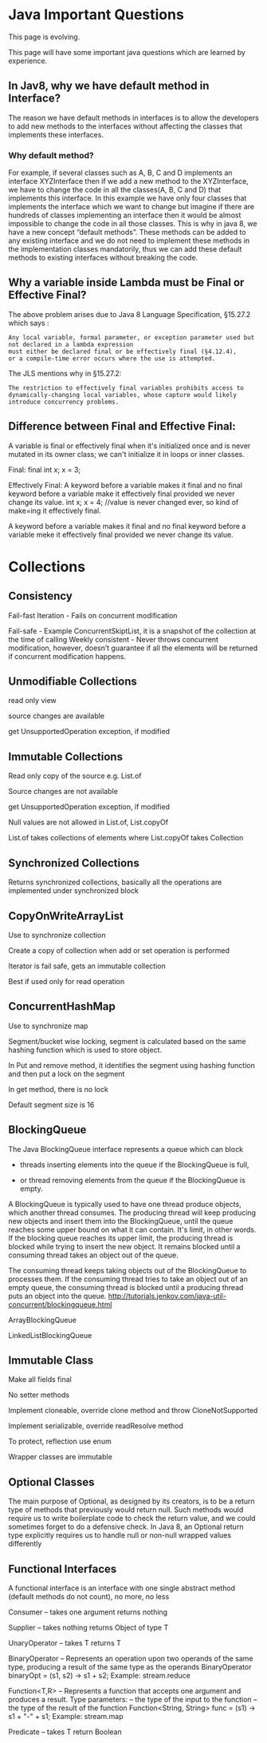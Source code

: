 # Java Important Questions

This page is evolving. 

This page will have some important java questions which are learned by experience.

## In Jav8, why we have default method in Interface?

The reason we have default methods in interfaces is to allow the developers to add new methods to the interfaces without affecting the classes that implements these interfaces.

### Why default method?

For example, if several classes such as A, B, C and D implements an interface XYZInterface then if we add a new method to the XYZInterface, we have to change the code in all the classes(A, B, C and D) that implements this interface. In this example we have only four classes that implements the interface which we want to change but imagine if there are hundreds of classes implementing an interface then it would be almost impossible to change the code in all those classes. This is why in java 8, we have a new concept “default methods”. These methods can be added to any existing interface and we do not need to implement these methods in the implementation classes mandatorily, thus we can add these default methods to existing interfaces without breaking the code.

## Why a variable inside Lambda must be Final or Effective Final?

The above problem arises due to Java 8 Language Specification, §15.27.2 which says :

``` 
Any local variable, formal parameter, or exception parameter used but not declared in a lambda expression
must either be declared final or be effectively final (§4.12.4),
or a compile-time error occurs where the use is attempted.
```

The JLS mentions why in §15.27.2:

```
The restriction to effectively final variables prohibits access to dynamically-changing local variables, whose capture would likely introduce concurrency problems.
```

## Difference between Final and Effective Final:

A variable is final or effectively final when it's initialized once and is never mutated in its owner class; we can't initialize it in loops or inner classes.

Final: final int x;
x = 3;

Effectively Final: A keyword before a variable makes it final and no final keyword before a variable make it effectively final provided we never change its value.
int x;
x = 4; //value is never changed ever, so kind of make=ing it effectively final.

A keyword before a variable makes it final and no final keyword before a variable meke it effectively final provided we never change its value.

# Collections

## Consistency

Fail-fast Iteration - Fails on concurrent modification

Fail-safe - Example ConcurrentSkiptList, it is a snapshot of the collection at the time of calling
Weekly consistent - Never throws concurrent modification, however, doesn’t guarantee if all the elements will be returned if concurrent modification happens.

## Unmodifiable Collections 

read only view

source changes are available

get UnsupportedOperation exception, if modified

## Immutable Collections

Read only copy of the source e.g. List.of 

Source changes are not available

get UnsupportedOperation exception, if modified

Null values are not allowed in List.of, List.copyOf

List.of takes collections of elements where List.copyOf takes Collection

## Synchronized Collections

Returns synchronized collections, basically all the operations are implemented under synchronized block

## CopyOnWriteArrayList

Use to synchronize collection

Create a copy of collection when add or set operation is performed

Iterator is fail safe, gets an immutable collection

Best if used only for read operation

## ConcurrentHashMap

Use to synchronize map

Segment/bucket wise locking, segment is calculated based on the same hashing function which is used to store object.

In Put and remove method, it identifies the segment using hashing function and then put a lock on the segment

In get method, there is no lock

Default segment size is 16

## BlockingQueue

The Java BlockingQueue interface represents a queue which can block 

-	threads inserting elements into the queue if the BlockingQueue is full, 

-	or thread removing elements from the queue if the BlockingQueue is empty.

A BlockingQueue is typically used to have one thread produce objects, which another thread consumes.
The producing thread will keep producing new objects and insert them into the BlockingQueue, until the queue reaches some upper bound on what it can contain. It's limit, in other words. If the blocking queue reaches its upper limit, the producing thread is blocked while trying to insert the new object. It remains blocked until a consuming thread takes an object out of the queue.

The consuming thread keeps taking objects out of the BlockingQueue to processes them. If the consuming thread tries to take an object out of an empty queue, the consuming thread is blocked until a producing thread puts an object into the queue.
http://tutorials.jenkov.com/java-util-concurrent/blockingqueue.html

ArrayBlockingQueue

LinkedListBlockingQueue

## Immutable Class

Make all fields final

No setter methods

Implement cloneable, override clone method and throw CloneNotSupported

Implement serializable, override readResolve method

To protect, reflection use enum

Wrapper classes are immutable

## Optional Classes

The main purpose of Optional, as designed by its creators, is to be a return type of methods that previously would return null. Such methods would require us to write boilerplate code to check the return value, and we could sometimes forget to do a defensive check. In Java 8, an Optional return type explicitly requires us to handle null or non-null wrapped values differently

## Functional Interfaces

A functional interface is an interface with one single abstract method (default methods do not count), no more, no less

Consumer – takes one argument returns nothing

Supplier – takes nothing returns Object of type T

UnaryOperator – takes T returns T

BinaryOperator<T> – Represents an operation upon two operands of the same type, producing a result of the same type as the operands
BinaryOperator<Integer> binaryOpt = (s1, s2) -> s1 + s2;
Example: stream.reduce

Function<T,R> – Represents a function that accepts one argument and produces a result.
Type parameters:
<T> – the type of the input to the function
<R> – the type of the result of the function
Function<String, String> func = (s1) -> s1 + "-" + s1;
Example: stream.map

Predicate – takes T return Boolean

